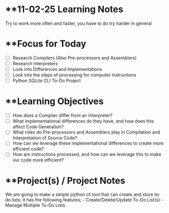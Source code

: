 # **11-02-25 Learning Notes
Try to work more often and faster, you have to do try harder in general
# **Focus for Today
-  [ ] Research Compilers (Also Pre-processors and Assemblers)
-  [ ] Research Interpreters
-  [ ] Look into Differences and Implementations
-  [ ] Look into the steps of processing for computer instructions
-  [ ] Python SQLite CLI To-Do Project
# **Learning Objectives
-  [ ] How does a Compiler differ from an Interpreter?
-  [ ] What implementational differences do they have, and how does this affect Code Generation?
-  [ ] What roles do Pre-processors and Assemblers play in Compilation and Interpretation of Source Code?
-  [ ] How can we leverage these implementational differences to create more efficient code?
-  [ ] How are instructions processed, and how can we leverage this to make our code more efficient?
# **Project(s) / Project Notes

We are going to make a simple python cli tool that can create and store to-do lists; it has the following features;
	- Create/Delete/Update To-Do List(s)
		- Manage Multiple To-Do Lists